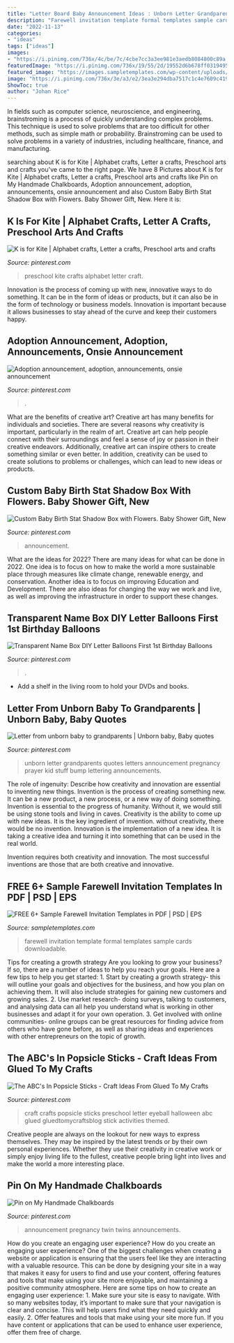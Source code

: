 ```yaml
---
title: "Letter Board Baby Announcement Ideas : Unborn Letter Grandparents Quotes Letters Announcement Pregnancy Prayer Kid Stuff Bump Lettering Announcements"
description: "Farewell invitation template formal templates sample cards downloadable"
date: "2022-11-13"
categories:
- "ideas"
tags: ["ideas"]
images:
- "https://i.pinimg.com/736x/4c/be/7c/4cbe7cc3a3ee981e3aedb8084800c89a.jpg"
featuredImage: "https://i.pinimg.com/736x/19/55/2d/19552d6b678ff0319495097bafcc86a0--twins-announcement-pregnancy-announcements.jpg"
featured_image: "https://images.sampletemplates.com/wp-content/uploads/2016/03/05101503/Downloadable-Farewell-Invitation-Template.jpg"
image: "https://i.pinimg.com/736x/3e/a3/e2/3ea3e294dba7517c1c4e7609c4190046--alphabet-crafts-preschool-alphabet.jpg"
ShowToc: true
author: "Johan Rice"
---
```



In fields such as computer science, neuroscience, and engineering, brainstroming is a process of quickly understanding complex problems. This technique is used to solve problems that are too difficult for other methods, such as simple math or probability. Brainstroming can be used to solve problems in a variety of industries, including healthcare, finance, and manufacturing.

	

		
searching about K is for Kite | Alphabet crafts, Letter a crafts, Preschool arts and crafts you've came to the right page. We have 8 Pictures about K is for Kite | Alphabet crafts, Letter a crafts, Preschool arts and crafts like Pin on My Handmade Chalkboards, Adoption announcement, adoption, announcements, onsie announcement and also Custom Baby Birth Stat Shadow Box with Flowers. Baby Shower Gift, New. Here it is:
		
    
## K Is For Kite | Alphabet Crafts, Letter A Crafts, Preschool Arts And Crafts

<img loading=lazy src="https://i.pinimg.com/736x/3e/a3/e2/3ea3e294dba7517c1c4e7609c4190046--alphabet-crafts-preschool-alphabet.jpg" onerror="this.onerror=null;this.src='https://tse1.mm.bing.net/th?id=OIP.3MDsttCiJpCdaU__6Xp4TgHaK2&amp;pid=15.1';" alt="K is for Kite | Alphabet crafts, Letter a crafts, Preschool arts and crafts">

_Source: pinterest.com_

>preschool kite crafts alphabet letter craft. 

	

Innovation is the process of coming up with new, innovative ways to do something. It can be in the form of ideas or products, but it can also be in the form of technology or business models. Innovation is important because it allows businesses to stay ahead of the curve and keep their customers happy.

    
## Adoption Announcement, Adoption, Announcements, Onsie Announcement

<img loading=lazy src="https://i.pinimg.com/736x/b0/33/b8/b033b8edf7d36d3af86606e16602306e.jpg" onerror="this.onerror=null;this.src='https://tse3.mm.bing.net/th?id=OIP.nhmpqhXoiNfmTrv7xatQCQHaJQ&amp;pid=15.1';" alt="Adoption announcement, adoption, announcements, onsie announcement">

_Source: pinterest.com_

>. 

	

What are the benefits of creative art?
Creative art has many benefits for individuals and societies. There are several reasons why creativity is important, particularly in the realm of art. Creative art can help people connect with their surroundings and feel a sense of joy or passion in their creative endeavors. Additionally, creative art can inspire others to create something similar or even better. In addition, creativity can be used to create solutions to problems or challenges, which can lead to new ideas or products.

    
## Custom Baby Birth Stat Shadow Box With Flowers. Baby Shower Gift, New

<img loading=lazy src="https://i.pinimg.com/736x/46/66/61/466661c856d8ffbd6950b3288456100f.jpg" onerror="this.onerror=null;this.src='https://tse4.mm.bing.net/th?id=OIP.YPwrQk91ooXeUCeah8C-cQHaJ4&amp;pid=15.1';" alt="Custom Baby Birth Stat Shadow Box with Flowers. Baby Shower Gift, New">

_Source: pinterest.com_

>announcement. 

	

What are the ideas for 2022?
There are many ideas for what can be done in 2022. One idea is to focus on how to make the world a more sustainable place through measures like climate change, renewable energy, and conservation. Another idea is to focus on improving Education and Development. There are also ideas for changing the way we work and live, as well as improving the infrastructure in order to support these changes.

    
## Transparent Name Box DIY Letter Balloons First 1st Birthday Balloons

<img loading=lazy src="https://i.pinimg.com/736x/4f/d7/33/4fd733814be9f9264d90a5569f28d96e.jpg" onerror="this.onerror=null;this.src='https://tse4.mm.bing.net/th?id=OIP.113einj7zcDY6xscPXn-vAHaHa&amp;pid=15.1';" alt="Transparent Name Box DIY Letter Balloons First 1st Birthday Balloons">

_Source: pinterest.com_

>. 

	

- Add a shelf in the living room to hold your DVDs and books.

    
## Letter From Unborn Baby To Grandparents | Unborn Baby, Baby Quotes

<img loading=lazy src="https://i.pinimg.com/originals/82/bb/c7/82bbc77a3344f2796625e6477deb5dc3.jpg" onerror="this.onerror=null;this.src='https://tse2.mm.bing.net/th?id=OIP.vUUXEMEp6aHe-SPD4LJwHwHaNJ&amp;pid=15.1';" alt="Letter from unborn baby to grandparents | Unborn baby, Baby quotes">

_Source: pinterest.com_

>unborn letter grandparents quotes letters announcement pregnancy prayer kid stuff bump lettering announcements. 

	

The role of ingenuity: Describe how creativity and innovation are essential to inventing new things.
Invention is the process of creating something new. It can be a new product, a new process, or a new way of doing something. Invention is essential to the progress of humanity. Without it, we would still be using stone tools and living in caves.
Creativity is the ability to come up with new ideas. It is the key ingredient of invention. without creativity, there would be no invention. Innovation is the implementation of a new idea. It is taking a creative idea and turning it into something that can be used in the real world.

Invention requires both creativity and innovation. The most successful inventions are those that are both creative and innovative.

    
## FREE 6+ Sample Farewell Invitation Templates In PDF | PSD | EPS

<img loading=lazy src="https://images.sampletemplates.com/wp-content/uploads/2016/03/05101503/Downloadable-Farewell-Invitation-Template.jpg" onerror="this.onerror=null;this.src='https://tse1.mm.bing.net/th?id=OIP.0lQJfPttmhsc_wfkrFeQigHaKN&amp;pid=15.1';" alt="FREE 6+ Sample Farewell Invitation Templates in PDF | PSD | EPS">

_Source: sampletemplates.com_

>farewell invitation template formal templates sample cards downloadable. 

	

Tips for creating a growth strategy
Are you looking to grow your business? If so, there are a number of ideas to help you reach your goals. Here are a few tips to help you get started: 1. Start by creating a growth strategy- this will outline your goals and objectives for the business, and how you plan on achieving them. It will also include strategies for gaining new customers and growing sales. 2. Use market research- doing surveys, talking to customers, and analysing data can all help you understand what is working in other businesses and adapt it for your own operation. 3. Get involved with online communities- online groups can be great resources for finding advice from others who have gone before, as well as sharing ideas and experiences with other entrepreneurs on the topic of growth. 
    
## The ABC&#039;s In Popsicle Sticks - Craft Ideas From Glued To My Crafts

<img loading=lazy src="https://i.pinimg.com/736x/4c/be/7c/4cbe7cc3a3ee981e3aedb8084800c89a.jpg" onerror="this.onerror=null;this.src='https://tse2.mm.bing.net/th?id=OIP.RANUN2vPCOjDzlqgod1PwwHaLH&amp;pid=15.1';" alt="The ABC&#039;s In Popsicle Sticks - Craft Ideas From Glued To My Crafts">

_Source: pinterest.com_

>craft crafts popsicle sticks preschool letter eyeball halloween abc glued gluedtomycraftsblog stick activities themed. 

	

Creative people are always on the lookout for new ways to express themselves. They may be inspired by the latest trends or by their own personal experiences. Whether they use their creativity in creative work or simply enjoy living life to the fullest, creative people bring light into lives and make the world a more interesting place.

    
## Pin On My Handmade Chalkboards

<img loading=lazy src="https://i.pinimg.com/736x/19/55/2d/19552d6b678ff0319495097bafcc86a0--twins-announcement-pregnancy-announcements.jpg" onerror="this.onerror=null;this.src='https://tse3.mm.bing.net/th?id=OIP.QZPWzA5Hb0Fxy8tbzBbXQgHaLt&amp;pid=15.1';" alt="Pin on My Handmade Chalkboards">

_Source: pinterest.com_

>announcement pregnancy twin twins announcements. 

	

How do you create an engaging user experience?
How do you create an engaging user experience? One of the biggest challenges when creating a website or application is ensuring that the users feel like they are interacting with a valuable resource. This can be done by designing your site in a way that makes it easy for users to find and use your content, offering features and tools that make using your site more enjoyable, and maintaining a positive community atmosphere. Here are some tips on how to create an engaging user experience: 1. Make sure your site is easy to navigate. With so many websites today, it’s important to make sure that your navigation is clear and concise. This will help users find what they need quickly and easily. 2. Offer features and tools that make using your site more fun. If you have content or applications that can be used to enhance user experience, offer them free of charge.

